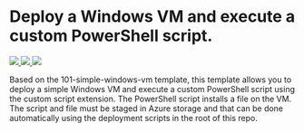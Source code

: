 # Deploy a Windows VM and execute a custom PowerShell script.

<a href="https://portal.azure.com/#create/Microsoft.Template/uri/https%3A%2F%2Fraw.githubusercontent.com%2FTVDKoni%2Fazure-quickstart-templates%2Fmaster%2F201-vm-custom-script-windows%2Fazuredeploy.json" target="_blank">
    <img src="http://azuredeploy.net/deploybutton.png"/>
</a>
<a href="https://portal.azure.us/#create/Microsoft.Template/uri/https%3A%2F%2Fraw.githubusercontent.com%2FTVDKoni%2Fazure-quickstart-templates%2Fmaster%2F201-vm-custom-script-windows%2Fazuredeploy.json" target="_blank">
<img src="https://raw.githubusercontent.com/TVDKoni/azure-quickstart-templates/master/1-CONTRIBUTION-GUIDE/images/deploytoazuregov.png"
</a>
<a href="http://armviz.io/#/?load=https%3A%2F%2Fraw.githubusercontent.com%2FTVDKoni%2Fazure-quickstart-templates%2Fmaster%2F201-vm-custom-script-windows%2Fazuredeploy.json" target="_blank">
    <img src="http://armviz.io/visualizebutton.png"/>
</a>

Based on the 101-simple-windows-vm template, this template allows you to deploy a simple Windows VM and execute a custom PowerShell script using the custom script extension. The PowerShell script installs a file on the VM.  The script and file must be staged in Azure storage and that can be done automatically using the deployment scripts in the root of this repo.

